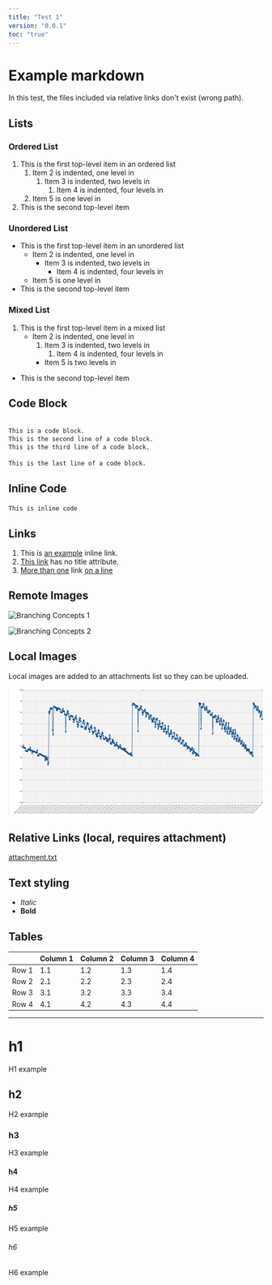 ```yaml
---
title: "Test 1"
version: "0.0.1"
toc: "true"
---
```


# Example markdown 

In this test, the files included via relative links don't exist (wrong path).

## Lists

### Ordered List

1. This is the first top-level item in an ordered list
   1. Item 2 is indented, one level in
      1. Item 3 is indented, two levels in
            1. Item 4 is indented, four levels in
   2. Item 5 is one level in
2. This is the second top-level item

### Unordered List

- This is the first top-level item in an unordered list
  - Item 2 is indented, one level in
    - Item 3 is indented, two levels in
        - Item 4 is indented, four levels in
  - Item 5 is one level in
- This is the second top-level item

### Mixed List

1. This is the first top-level item in a mixed list
   - Item 2 is indented, one level in
     1. Item 3 is indented, two levels in
           1. Item 4 is indented, four levels in
     - Item 5 is two levels in
- This is the second top-level item

## Code Block

```text

This is a code block.
This is the second line of a code block.
This is the third line of a code block.

This is the last line of a code block.
```

## Inline Code

`This is inline code`


## Links

1. This is [an example](http://example.com/ "This is a title attribute") inline link.
1. [This link](http://example.com/) has no title attribute.
1. [More than one](http://example.com/) link [on a line](https://example.org)


## Remote Images

![Branching Concepts 1](http://git-scm.com/figures/18333fig0319-tn.png "Branching Map")

![Branching Concepts 2](http://git-scm.com/figures/18333fig0319-tn.png)

## Local Images

Local images are added to an attachments list so they can be uploaded.

![Data](./image.png "Distance TimeSeries")


## Relative Links (local, requires attachment)

[attachment.txt](./attachment.txt)

## Text styling

- *Italic*
- **Bold**


## Tables

| | Column 1 | Column 2 | Column 3 | Column 4 |
|-| - | - | - | - |
|Row 1| 1.1 | 1.2 | 1.3 | 1.4 |
|Row 2| 2.1 | 2.2 | 2.3 | 2.4 |
|Row 3| 3.1 | 3.2 | 3.3 | 3.4 |
|Row 4| 4.1 | 4.2 | 4.3 | 4.4 |


---


# h1

H1 example

## h2

H2 example

### h3

H3 example

#### h4

H4 example

##### h5

H5 example

###### h6

H6 example

